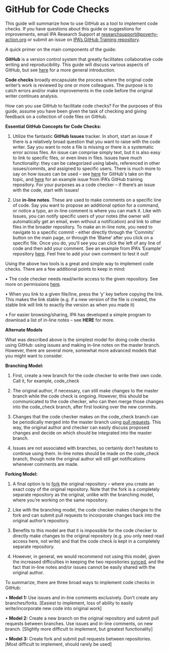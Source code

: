 **GitHub for Code Checks**
=========================
This guide will summarize how to use GitHub as a tool to implement code checks. If you have questions about this guide or suggestions for improvements, email IPA Research Support at researchsupport@poverty-action.org or submit an issue on [IPA’s GitHub Training repository](https://github.com/PovertyAction/github-training/issues/).

A quick primer on the main components of the guide:

**GitHub** is a version control system that greatly facilitates collaborative code writing and reproducibility. This guide will discuss various aspects of GitHub, but see [here](https://github.com/PovertyAction/github-training/blob/master/resources/GitHub%20User%20Guide.md) for a more general introduction.

**Code checks** broadly encapsulate the process where the original code writer’s work is reviewed by one or more colleagues. The purpose is to catch errors and/or make improvements in the code before the original writer continues analysis.

How can you use GitHub to facilitate code checks? For the purposes of this guide, assume you have been given the task of checking and giving feedback on a collection of code files on GitHub.

**Essential GitHub Concepts for Code Checks:**

1) Utilize the fantastic **GitHub Issues** tracker. In short, start an issue if there is a relatively broad question that you want to raise with the code writer. Say you want to note a file is missing or there is a systematic error across files. An issue can comprise simply text, but it is also easy to link to specific files, or even lines in files. Issues have much functionality: they can be categorized using labels, referenced in other issues/commits, and assigned to specific users. There is much more to say on how issues can be used – see [here](https://guides.github.com/features/issues/) for GitHub's take on the topic, and [here](https://github.com/PovertyAction/github-training/issues/2) for an example issue from IPA’s GitHub training repository. For your purposes as a code checker – if there’s an issue with the code, start with Issues!

2) Use **in-line notes**. These are used to make comments on a specific line of code. Say you want to propose an additional option for a command, or notice a typo, an in-line comment is where you can mark it. Like with Issues, you can notify specific users of your notes (the owner will automatically get an email, even without a notification) and link to other files in the broader repository. To make an in-line note, you need to navigate to a specific commit - either directly through the ‘Commits’ button on the main page, or through the ‘Blame’ after you click on a specific file. Once you do, you’ll see you can click the left of any line of code and then add your comment.  See an example from IPA’s ‘Example’ repository [here](https://github.com/PovertyAction/IPA_Example/commit/3de6744e3ed9131823ca94cb0b5ace5969a64f8a). Feel free to add your own comment to test it out!

Using the above two tools is a great and simple way to implement code checks. There are a few additional points to keep in mind:

•	The code checker needs read/write access to the given repository. See more on permissions [here](https://help.github.com/articles/permission-levels-for-an-organization-repository/).

•	When you link to a given file/line, press the ‘y’ key before copying the link. This makes the link stable (e.g. if a new version of the file is created, the stable link will link to exactly the version as when you made it)

•	For easier browsing/sharing, IPA has developed a simple program to download a list of in-line notes – see **HERE** for more.

**Alternate Models**

What was described above is the simplest model for doing code checks using GitHub: using issues and making in-line notes on the master branch. However, there are several more, somewhat more advanced models that you might want to consider.

**Branching Model:**

1. First, create a new branch for the code checker to write their own code. Call it, for example, code_check

2. The original author, if necessary, can still make changes to the master branch while the code check is ongoing. However, this should be communicated to the code checker, who can then merge those changes into the code_check branch, after first looking over the new commits.

3. Changes that the code checker makes on the code_check branch can be periodically merged into the master branch using [pull requests](https://help.github.com/articles/using-pull-requests/). This way, the original author and checker can easily discuss proposed changes and decide on which should be integrated into the master branch.

4. Issues are not associated with branches, so certainly don’t hesitate to continue using them. In-line notes should be made on the code_check branch, though note the original author will still get notifications whenever comments are made.

**Forking Model:**

1. A final option is to [fork](https://help.github.com/articles/fork-a-repo/) the original repository – where you create an exact copy of the original repository. Note that the fork is a completely separate repository as the original, unlike with the branching model, where you’re working on the same repository.

2. Like with the branching model, the code checker makes changes to the fork and can submit pull requests to incorporate changes back into the original author’s repository.

3. Benefits to this model are that it is impossible for the code checker to directly make changes to the original repository (e.g. you only need read access here, not write) and that the code check is kept in a completely separate repository.

4. However, in general, we would recommend not using this model, given the increased difficulties in keeping the two repositories [synced](https://help.github.com/articles/fork-a-repo/#step-3-configure-git-to-sync-your-fork-with-the-original-spoon-knife-repository), and the fact that in-line notes and/or issues cannot be easily shared with the original author.

To summarize, there are three broad ways to implement code checks in GitHub:

•	**Model 1:** Use issues and in-line comments exclusively. Don’t create any branches/forks. [Easiest to implement, loss of ability to easily write/incorporate new code into original work]

•	**Model 2:** Create a new branch on the original repository and submit pull requests between branches. Use issues and in-line comments, on new branch. [Slightly more difficult to implement, but greatest functionality]

•	**Model 3:** Create fork and submit pull requests between repositories. [Most difficult to implement, should rarely be used]

